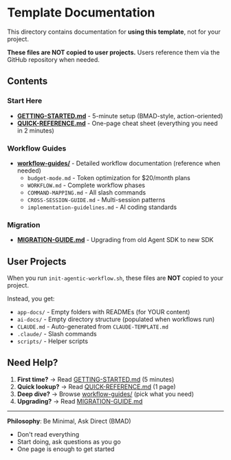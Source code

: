 # Template Documentation

This directory contains documentation for **using this template**, not for your project.

**These files are NOT copied to user projects.** Users reference them via the GitHub repository when needed.

## Contents

### Start Here
- **[GETTING-STARTED.md](GETTING-STARTED.md)** - 5-minute setup (BMAD-style, action-oriented)
- **[QUICK-REFERENCE.md](QUICK-REFERENCE.md)** - One-page cheat sheet (everything you need in 2 minutes)

### Workflow Guides
- **[workflow-guides/](workflow-guides/)** - Detailed workflow documentation (reference when needed)
  - `budget-mode.md` - Token optimization for $20/month plans
  - `WORKFLOW.md` - Complete workflow phases
  - `COMMAND-MAPPING.md` - All slash commands
  - `CROSS-SESSION-GUIDE.md` - Multi-session patterns
  - `implementation-guidelines.md` - AI coding standards

### Migration
- **[MIGRATION-GUIDE.md](MIGRATION-GUIDE.md)** - Upgrading from old Agent SDK to new SDK

## User Projects

When you run `init-agentic-workflow.sh`, these files are **NOT** copied to your project.

Instead, you get:
- `app-docs/` - Empty folders with READMEs (for YOUR content)
- `ai-docs/` - Empty directory structure (populated when workflows run)
- `CLAUDE.md` - Auto-generated from `CLAUDE-TEMPLATE.md`
- `.claude/` - Slash commands
- `scripts/` - Helper scripts

## Need Help?

1. **First time?** → Read [GETTING-STARTED.md](GETTING-STARTED.md) (5 minutes)
2. **Quick lookup?** → Read [QUICK-REFERENCE.md](QUICK-REFERENCE.md) (1 page)
3. **Deep dive?** → Browse [workflow-guides/](workflow-guides/) (pick what you need)
4. **Upgrading?** → Read [MIGRATION-GUIDE.md](MIGRATION-GUIDE.md)

---

**Philosophy**: Be Minimal, Ask Direct (BMAD)
- Don't read everything
- Start doing, ask questions as you go
- One page is enough to get started
